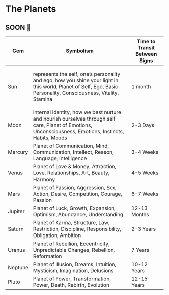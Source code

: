 # The Planets

## SOON 🖤



| Gem     | Symbolism                                                                                                                                                                      | Time to Transit Between Signs |
| ------- | ------------------------------------------------------------------------------------------------------------------------------------------------------------------------------ | ----------------------------- |
| Sun     | <p>represents the self, one’s personality and ego, how you shine your light in this world, Planet of Self, Ego, Basic Personality, Consciousness, Vitality, Stamina</p><p></p> | 1 month                       |
| Moon    | internal identity, how we best nurture and nourish ourselves through self care, Planet of Emotions, Unconsciousness, Emotions, Instincts, Habits, Moods                        | 2-3 Days                      |
| Mercury | Planet of Communication, Mind, Communication, Intellect, Reason, Language, Intelligence                                                                                        | 3-4 Weeks                     |
| Venus   | Planet of Love & Money, Attraction, Love, Relationships, Art, Beauty, Harmony                                                                                                  | 4-5 Weeks                     |
| Mars    | Planet of Passion, Aggression, Sex, Action, Desire, Competition, Courage, Passion                                                                                              | 6-7 Weeks                     |
| Jupiter | Planet of  Luck, Growth, Expansion, Optimism, Abundance, Understanding                                                                                                         | 12-13 Months                  |
| Saturn  | Planet of Karma, Structure, Law, Restriction, Discipline, Responsibility, Obligation, Ambition                                                                                 | 2-3 Years                     |
| Uranus  | Planet of Rebellion, Eccentricity, Unpredictable Changes, Rebellion, Reformation                                                                                               | 7 Years                       |
| Neptune | Planet of Illusion, Dreams, Intuition, Mysticism, Imagination, Delusions                                                                                                       | 10-12 Years                   |
| Pluto   | Planet of Power, Transformation, Power, Death, Rebirth, Evolution                                                                                                              | 12-15 Years                   |





